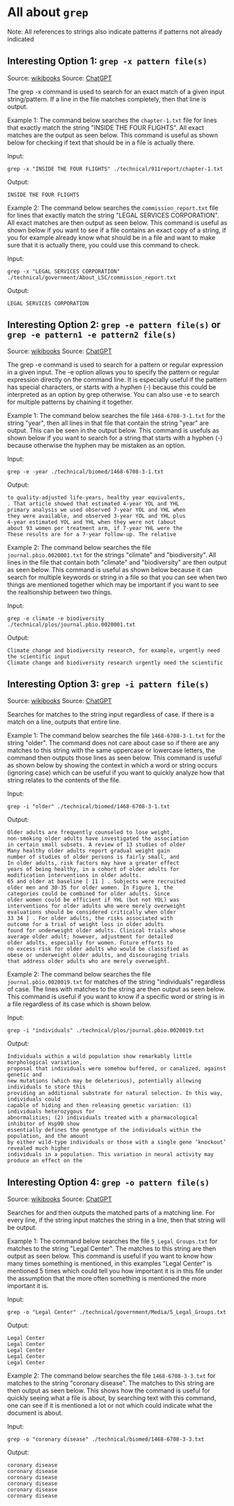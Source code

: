 # All about ```grep```

Note: All references to strings also indicate patterns if patterns not already indicated

## Interesting Option 1: ```grep -x pattern file(s)```
Source: [wikibooks](https://en.wikibooks.org/wiki/Grep)
Source: [ChatGPT](https://openai.com/blog/chatgpt)

The grep -x command is used to search for an exact match of a given input string/pattern. If a line in the file matches completely, then that line is output.

Example 1:
The command below searches the ```chapter-1.txt``` file for lines that exactly match the string "INSIDE THE FOUR FLIGHTS". All exact matches
are the output as seen below. This command is useful as shown below for checking if text that should be in a file is actually there.

Input:
```
grep -x "INSIDE THE FOUR FLIGHTS" ./technical/911report/chapter-1.txt
```

Output:
```
INSIDE THE FOUR FLIGHTS
```

Example 2:
The command below searches the ```commission_report.txt``` file for lines that exactly match the string "LEGAL SERVICES CORPORATION". All exact matches are then output as seen below. This command is useful as shown below if you want to see if a file contains an exact copy of a string, if you for example already know what should be in a file and want to make sure that it is actually there, you could use this command to check.

Input:
```
grep -x "LEGAL SERVICES CORPORATION" ./technical/government/About_LSC/commission_report.txt
```

Output:
```
LEGAL SERVICES CORPORATION
```

## Interesting Option 2: ```grep -e pattern file(s)``` or ```grep -e pattern1 -e pattern2 file(s)```
Source: [wikibooks](https://en.wikibooks.org/wiki/Grep)
Source: [ChatGPT](https://openai.com/blog/chatgpt)

The grep -e command is used to search for a pattern or regular expression in a given input. The -e option allows you to specify the pattern or regular expression directly on the command line. It is especially useful if the pattern has special characters, or starts with a hyphen (-) because this could be interpreted as an option by grep otherwise. You can also use -e to search for multiple patterns by chaining it together.

Example 1:
The command below searches the file ```1468-6708-3-1.txt``` for the string "year", then all lines in that file that contain the string "year" are output. This can be seen in the output below. This command is usefuls as shown below if you want to search for a string that starts with a hyphen (-) because otherwise the hyphen may be mistaken as an option.

Input:
```
grep -e -year ./technical/biomed/1468-6708-3-1.txt
```

Output:
```
to quality-adjusted life-years, healthy year equivalents,
. That article showed that estimated 4-year YOL and YHL
primary analysis we used observed 7-year YOL and YHL when
they were available, and observed 3-year YOL and YHL plus
4-year estimated YOL and YHL when they were not (about
about 93 women per treatment arm, if 7-year YHL were the
These results are for a 7-year follow-up. The relative
```

Example 2:
The command below searches the file ```journal.pbio.0020001.txt``` for the strings "climate" and "biodiversity". All lines in the file that contain both "climate" and "biodiversity" are then output as seen below. This command is useful as shown below because it can search for multiple keywords or string in a file so that you can see when two things are mentioned together which may be important if you want to see the realtionship between two things.

Input:
```
grep -e climate -e biodiversity ./technical/plos/journal.pbio.0020001.txt
```

Output:
```
Climate change and biodiversity research, for example, urgently need the scientific input
Climate change and biodiversity research urgently need the scientific
```

## Interesting Option 3: ```grep -i pattern file(s)```
Source: [wikibooks](https://en.wikibooks.org/wiki/Grep)
Source: [ChatGPT](https://openai.com/blog/chatgpt)

Searches for matches to the string input regardless of case. If there is a match on a line, outputs that entire line.

Example 1:
The command below searches the file ```1468-6708-3-1.txt``` for the string "older". The command does not care about case so if there are any matches to this string with the same uppercase or lowercase letters, the command then outputs those lines as seen below. This command is useful as shown below by showing the context in which a word or string occurs (ignoring case) which can be useful if you want to quickly analyze how that string relates to the contents of the file.

Input:
```
grep -i "older" ./technical/biomed/1468-6708-3-1.txt
```

Output:
```
Older adults are frequently counseled to lose weight,
non-smoking older adults have investigated the association
in certain small subsets. A review of 13 studies of older
Many healthy older adults report gradual weight gain
number of studies of older persons is fairly small, and
In older adults, risk factors may have a greater effect
years of being healthy, in a cohort of older adults for
modification interventions in older adults.
65 and older at baseline [ 11 ] . Subjects were recruited
older men and 30-35 for older women. In Figure 1, the
categories could be combined for older adults. Since
older women could be efficient if YHL (but not YOL) was
interventions for older adults who were merely overweight
evaluations should be considered critically when older
33 34 ] . For older adults, the risks associated with
outcome for a trial of weight loss in older adults
found for underweight older adults. Clinical trials whose
average older adult; however, adjustment for detailed
older adults, especially for women. Future efforts to
no excess risk for older adults who would be classified as
obese or underweight older adults, and discouraging trials
that address older adults who are merely overweight.
```

Example 2:
The command below searches the file ```journal.pbio.0020019.txt``` for matches of the string "individuals" regardless of case. The lines with matches to the string are then output as seen below. This command is useful if you want to know if a specific word or string is in a file regardless of its case which is shown below.

Input:
```
grep -i "individuals" ./technical/plos/journal.pbio.0020019.txt
```

Output:
```
Individuals within a wild population show remarkably little morphological variation,
proposal that individuals were somehow buffered, or canalized, against genetic and
new mutations (which may be deleterious), potentially allowing individuals to store this
providing an additional substrate for natural selection. In this way, individuals could
capable of hiding and then releasing genetic variation: (1) individuals heterozygous for
abnormalities; (2) individuals treated with a pharmacological inhibitor of Hsp90 show
essentially defines the genotype of the individuals within the population, and the amount
by either wild-type individuals or those with a single gene ‘knockout’ revealed much higher
individuals in a population. This variation in neural activity may produce an effect on the
```

## Interesting Option 4: ```grep -o pattern file(s)```
Source: [wikibooks](https://en.wikibooks.org/wiki/Grep)
Source: [ChatGPT](https://openai.com/blog/chatgpt)

Searches for and then outputs the matched parts of a matching line. For every line, if the string input matches the string in a line, then that string will be output.

Example 1:
The command below searches the file ```5_Legal_Groups.txt``` for matches to the string "Legal Center". The matches to this string are then output as seen below. This command is useful if you want to know how many times something is mentioned, in this examples "Legal Center" is mentioned 5 times which could tell you how important it is in this file under the assumption that the more often something is mentioned the more important it is. 

Input:
```
grep -o "Legal Center" ./technical/government/Media/5_Legal_Groups.txt
```
Output:
```
Legal Center
Legal Center
Legal Center
Legal Center
Legal Center
```

Example 2:
The command below searches the file ```1468-6708-3-3.txt``` for matches to the string "coronary disease". The matches to this string are then output as seen below. This shows how the command is useful for quickly seeing what a file is about, by searching text with this command, one can see if it is mentioned a lot or not which could indicate what the document is about.

Input:
```
grep -o "coronary disease" ./technical/biomed/1468-6708-3-3.txt
```
Output:
```
coronary disease
coronary disease
coronary disease
coronary disease
coronary disease
coronary disease
```



